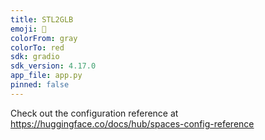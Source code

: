 ```yaml
---
title: STL2GLB
emoji: 🐨
colorFrom: gray
colorTo: red
sdk: gradio
sdk_version: 4.17.0
app_file: app.py
pinned: false
---
```


Check out the configuration reference at https://huggingface.co/docs/hub/spaces-config-reference

